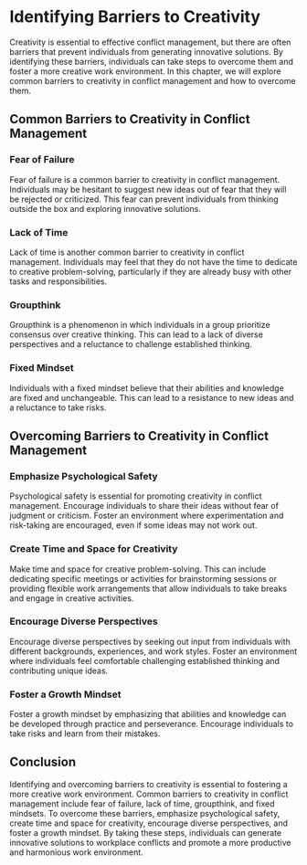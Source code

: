 Identifying Barriers to Creativity
=======================================================================================================

Creativity is essential to effective conflict management, but there are often barriers that prevent individuals from generating innovative solutions. By identifying these barriers, individuals can take steps to overcome them and foster a more creative work environment. In this chapter, we will explore common barriers to creativity in conflict management and how to overcome them.

Common Barriers to Creativity in Conflict Management
----------------------------------------------------

### Fear of Failure

Fear of failure is a common barrier to creativity in conflict management. Individuals may be hesitant to suggest new ideas out of fear that they will be rejected or criticized. This fear can prevent individuals from thinking outside the box and exploring innovative solutions.

### Lack of Time

Lack of time is another common barrier to creativity in conflict management. Individuals may feel that they do not have the time to dedicate to creative problem-solving, particularly if they are already busy with other tasks and responsibilities.

### Groupthink

Groupthink is a phenomenon in which individuals in a group prioritize consensus over creative thinking. This can lead to a lack of diverse perspectives and a reluctance to challenge established thinking.

### Fixed Mindset

Individuals with a fixed mindset believe that their abilities and knowledge are fixed and unchangeable. This can lead to a resistance to new ideas and a reluctance to take risks.

Overcoming Barriers to Creativity in Conflict Management
--------------------------------------------------------

### Emphasize Psychological Safety

Psychological safety is essential for promoting creativity in conflict management. Encourage individuals to share their ideas without fear of judgment or criticism. Foster an environment where experimentation and risk-taking are encouraged, even if some ideas may not work out.

### Create Time and Space for Creativity

Make time and space for creative problem-solving. This can include dedicating specific meetings or activities for brainstorming sessions or providing flexible work arrangements that allow individuals to take breaks and engage in creative activities.

### Encourage Diverse Perspectives

Encourage diverse perspectives by seeking out input from individuals with different backgrounds, experiences, and work styles. Foster an environment where individuals feel comfortable challenging established thinking and contributing unique ideas.

### Foster a Growth Mindset

Foster a growth mindset by emphasizing that abilities and knowledge can be developed through practice and perseverance. Encourage individuals to take risks and learn from their mistakes.

Conclusion
----------

Identifying and overcoming barriers to creativity is essential to fostering a more creative work environment. Common barriers to creativity in conflict management include fear of failure, lack of time, groupthink, and fixed mindsets. To overcome these barriers, emphasize psychological safety, create time and space for creativity, encourage diverse perspectives, and foster a growth mindset. By taking these steps, individuals can generate innovative solutions to workplace conflicts and promote a more productive and harmonious work environment.
